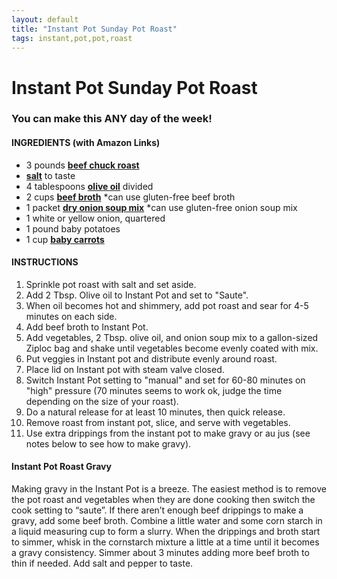 ```yaml
---
layout: default
title: "Instant Pot Sunday Pot Roast"
tags: instant,pot,pot,roast
---
```

# Instant Pot Sunday Pot Roast

### You can make this ANY day of the week!

#### INGREDIENTS (with Amazon Links)
- 3 pounds **[beef chuck roast](https://amzn.to/2tdXslc)**
- **[salt](https://amzn.to/2tAznb9)** to taste
- 4 tablespoons **[olive oil](https://amzn.to/2u7l9Pz)** divided
- 2 cups **[beef broth](https://amzn.to/2uzya4f)** *can use gluten-free beef broth
- 1 packet **[dry onion soup mix](https://amzn.to/2uwh74a)** *can use gluten-free onion soup mix
- 1 white or yellow onion, quartered
- 1 pound baby potatoes
- 1 cup **[baby carrots](https://amzn.to/2t3wVa7)**

#### INSTRUCTIONS
1. Sprinkle pot roast with salt and set aside.
2. Add 2 Tbsp. Olive oil to Instant Pot and set to "Saute".
3. When oil becomes hot and shimmery, add pot roast and sear for 4-5 minutes on each side.
4. Add beef broth to Instant Pot.
5. Add vegetables, 2 Tbsp. olive oil, and onion soup mix to a gallon-sized Ziploc bag and shake until vegetables become evenly coated with mix.
6. Put veggies in Instant pot and distribute evenly around roast.
7. Place lid on Instant pot with steam valve closed.
8. Switch Instant Pot setting to "manual" and set for 60-80 minutes on "high" pressure (70 minutes seems to work ok, judge the time depending on the size of your roast).
9. Do a natural release for at least 10 minutes, then quick release.
10. Remove roast from instant pot, slice, and serve with vegetables.
11. Use extra drippings from the instant pot to make gravy or au jus (see notes below to see how to make gravy).

#### Instant Pot Roast Gravy
Making gravy in the Instant Pot is a breeze. The easiest method is to remove the pot roast and vegetables when they are done cooking then switch the cook setting to “saute”. If there aren’t enough beef drippings to make a gravy, add some beef broth. Combine a little water and some corn starch in a liquid measuring cup to form a slurry. When the drippings and broth start to simmer, whisk in the cornstarch mixture a little at a time until it becomes a gravy consistency. Simmer about 3 minutes adding more beef broth to thin if needed. Add salt and pepper to taste.

